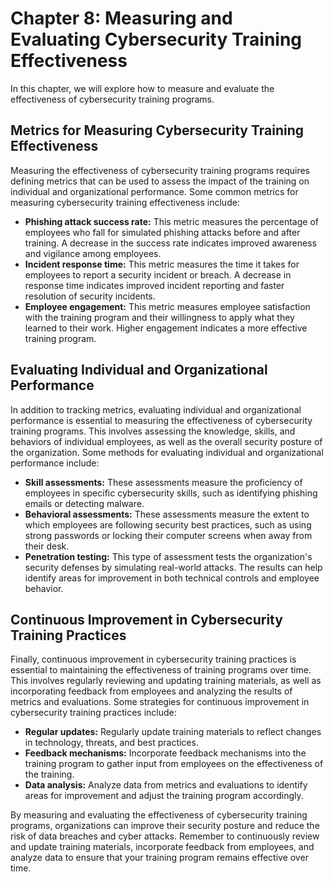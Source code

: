 Chapter 8: Measuring and Evaluating Cybersecurity Training Effectiveness
========================================================================

In this chapter, we will explore how to measure and evaluate the effectiveness of cybersecurity training programs.

Metrics for Measuring Cybersecurity Training Effectiveness
----------------------------------------------------------

Measuring the effectiveness of cybersecurity training programs requires defining metrics that can be used to assess the impact of the training on individual and organizational performance. Some common metrics for measuring cybersecurity training effectiveness include:

* **Phishing attack success rate:** This metric measures the percentage of employees who fall for simulated phishing attacks before and after training. A decrease in the success rate indicates improved awareness and vigilance among employees.
* **Incident response time:** This metric measures the time it takes for employees to report a security incident or breach. A decrease in response time indicates improved incident reporting and faster resolution of security incidents.
* **Employee engagement:** This metric measures employee satisfaction with the training program and their willingness to apply what they learned to their work. Higher engagement indicates a more effective training program.

Evaluating Individual and Organizational Performance
----------------------------------------------------

In addition to tracking metrics, evaluating individual and organizational performance is essential to measuring the effectiveness of cybersecurity training programs. This involves assessing the knowledge, skills, and behaviors of individual employees, as well as the overall security posture of the organization. Some methods for evaluating individual and organizational performance include:

* **Skill assessments:** These assessments measure the proficiency of employees in specific cybersecurity skills, such as identifying phishing emails or detecting malware.
* **Behavioral assessments:** These assessments measure the extent to which employees are following security best practices, such as using strong passwords or locking their computer screens when away from their desk.
* **Penetration testing:** This type of assessment tests the organization's security defenses by simulating real-world attacks. The results can help identify areas for improvement in both technical controls and employee behavior.

Continuous Improvement in Cybersecurity Training Practices
----------------------------------------------------------

Finally, continuous improvement in cybersecurity training practices is essential to maintaining the effectiveness of training programs over time. This involves regularly reviewing and updating training materials, as well as incorporating feedback from employees and analyzing the results of metrics and evaluations. Some strategies for continuous improvement in cybersecurity training practices include:

* **Regular updates:** Regularly update training materials to reflect changes in technology, threats, and best practices.
* **Feedback mechanisms:** Incorporate feedback mechanisms into the training program to gather input from employees on the effectiveness of the training.
* **Data analysis:** Analyze data from metrics and evaluations to identify areas for improvement and adjust the training program accordingly.

By measuring and evaluating the effectiveness of cybersecurity training programs, organizations can improve their security posture and reduce the risk of data breaches and cyber attacks. Remember to continuously review and update training materials, incorporate feedback from employees, and analyze data to ensure that your training program remains effective over time.
